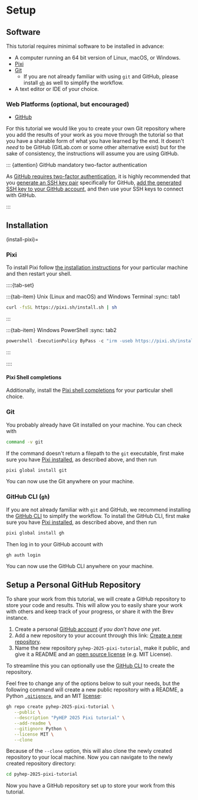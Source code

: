 # Setup

## Software

This tutorial requires minimal software to be installed in advance:

* A computer running an 64 bit version of Linux, macOS, or Windows.
* [Pixi](https://pixi.sh/)
* [Git](https://git-scm.com/)
   - If you are not already familiar with using `git` and GitHub, please install [`gh`](https://cli.github.com/) as well to simplify the workflow.
* A text editor or IDE of your choice.

### Web Platforms (optional, but encouraged)

* [GitHub](https://github.com/)

For this tutorial we would like you to create your own Git repository where you add the results of your work as you move through the tutorial so that you have a sharable form of what you have learned by the end.
It doesn't _need_ to be GitHub (GitLab.com or some other alternative exist) but for the sake of consistency, the instructions will assume you are using GitHub.

::: {attention} GitHub mandatory two-factor authentication

As [GitHub requires two-factor authentication](https://docs.github.com/en/authentication/securing-your-account-with-two-factor-authentication-2fa/about-mandatory-two-factor-authentication), it is highly recommended that you [generate an SSH key pair](https://docs.github.com/en/authentication/connecting-to-github-with-ssh/generating-a-new-ssh-key-and-adding-it-to-the-ssh-agent) specifically for GitHub, [add the generated SSH key to your GitHub account](https://docs.github.com/en/authentication/connecting-to-github-with-ssh/adding-a-new-ssh-key-to-your-github-account), and then use your SSH keys to connect with GitHub.

:::

## Installation

(install-pixi)=
### Pixi

To install Pixi follow [the installation instructions](https://pixi.sh/latest/#installation) for your particular machine and then restart your shell.

::::{tab-set}

:::{tab-item} Unix (Linux and macOS) and Windows Terminal
:sync: tab1

```bash
curl -fsSL https://pixi.sh/install.sh | sh
```

:::

:::{tab-item} Windows PowerShell
:sync: tab2

```powershell
powershell -ExecutionPolicy ByPass -c "irm -useb https://pixi.sh/install.ps1 | iex"
```

:::

::::

#### Pixi Shell completions

Additionally, install the [Pixi shell completions](https://pixi.sh/latest/advanced/installation/#autocompletion) for your particular shell choice.

### Git

You probably already have Git installed on your machine.
You can check with

```bash
command -v git
```

If the command doesn't return a filepath to the `git` executable, first make sure you have [Pixi installed](#install-pixi), as described above, and then run

```bash
pixi global install git
```

You can now use the Git anywhere on your machine.

### GitHub CLI (`gh`)
If you are not already familiar with `git` and GitHub, we recommend installing the [GitHub CLI](https://cli.github.com/) to simplify the workflow.
To install the GitHub CLI, first make sure you have [Pixi installed](#install-pixi), as described above, and then run

```bash
pixi global install gh
```

Then log in to your GitHub account with

```bash
gh auth login
```
You can now use the GitHub CLI anywhere on your machine.

## Setup a Personal GitHub Repository

To share your work from this tutorial, we will create a GitHub repository to store your code and results.
This will allow you to easily share your work with others and keep track of your progress, or share it with the Brev instance.

1. Create a personal [GitHub account](https://github.com/) _if you don’t have one yet_.
1. Add a new repository to your account through this link: [Create a new repository](https://github.com/new).
1. Name the new repository `pyhep-2025-pixi-tutorial`, make it public, and give it a README and an [open source license](https://docs.github.com/repositories/managing-your-repositorys-settings-and-features/customizing-your-repository/licensing-a-repository) (e.g. MIT License).

To streamline this you can optionally use the [GitHub CLI](https://cli.github.com/) to create the repository.

Feel free to change any of the options below to suit your needs, but the following command will create a new public repository with a README, a Python [`.gitignore`](https://docs.github.com/en/get-started/git-basics/ignoring-files), and an MIT [license](https://docs.github.com/en/repositories/managing-your-repositorys-settings-and-features/customizing-your-repository/licensing-a-repository):

```bash
gh repo create pyhep-2025-pixi-tutorial \
   --public \
   --description "PyHEP 2025 Pixi tutorial" \
   --add-readme \
   --gitignore Python \
   --license MIT \
   --clone
```

Because of the `--clone` option, this will also clone the newly created repository to your local machine.
Now you can navigate to the newly created repository directory:

```bash
cd pyhep-2025-pixi-tutorial
```

Now you have a GitHub repository set up to store your work from this tutorial.
